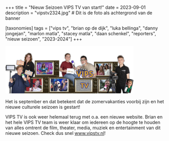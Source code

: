 +++
title = "Nieuw Seizoen VIPS TV van start!"
date = 2023-09-01
description = "vipstv2324.jpg" # Dit is de foto als achtergrond van de banner

[taxonomies]
tags = ["vips tv",  "brian op de dijk", "luka bellinga", "danny jongejan", "marlon matla", "stacey matla", "daan schenkel", "reporters", "nieuw seizoen", "2023-2024"]
+++

<img src="/img/blog/vipstv2324.jpg" alt="VIPS TV" width="400" />

Het is september en dat betekent dat de zomervakanties voorbij zijn en het nieuwe culturele seizoen is gestart!

VIPS TV is ook weer helemaal terug met o.a. een nieuwe website. Brian en het hele VIPS TV team is weer klaar om iedereen op de hoogte te houden van alles omtrent de film, theater, media, muziek en entertainment van dit nieuwe seizoen.
Check dus snel www.vipstv.nl!








